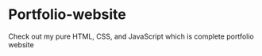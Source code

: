 # Portfolio-website
Check out my pure HTML, CSS, and JavaScript which is complete portfolio website
